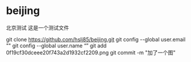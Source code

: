 # beijing
北京测试
这是一个测试文件

 git clone https://github.com/hslj85/beijing.git
git config --global user.email ""
 git config --global user.name “”
git add 0f19cf30dceee20f743a2d1932cf2209.png
 git commit -m "加了一个图"
